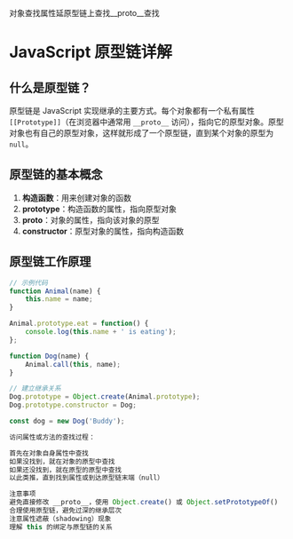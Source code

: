  对象查找属性延原型链上查找__proto__查找


 # JavaScript 原型链详解

## 什么是原型链？

原型链是 JavaScript 实现继承的主要方式。每个对象都有一个私有属性 `[[Prototype]]`（在浏览器中通常用 `__proto__` 访问），指向它的原型对象。原型对象也有自己的原型对象，这样就形成了一个原型链，直到某个对象的原型为 `null`。

## 原型链的基本概念

1. **构造函数**：用来创建对象的函数
2. **prototype**：构造函数的属性，指向原型对象
3. **__proto__**：对象的属性，指向该对象的原型
4. **constructor**：原型对象的属性，指向构造函数

## 原型链工作原理

```javascript
// 示例代码
function Animal(name) {
    this.name = name;
}

Animal.prototype.eat = function() {
    console.log(this.name + ' is eating');
};

function Dog(name) {
    Animal.call(this, name);
}

// 建立继承关系
Dog.prototype = Object.create(Animal.prototype);
Dog.prototype.constructor = Dog;

const dog = new Dog('Buddy');

访问属性或方法的查找过程：

首先在对象自身属性中查找
如果没找到，就在对象的原型中查找
如果还没找到，就在原型的原型中查找
以此类推，直到找到属性或到达原型链末端（null）

注意事项
避免直接修改 __proto__，使用 Object.create() 或 Object.setPrototypeOf()
合理使用原型链，避免过深的继承层次
注意属性遮蔽（shadowing）现象
理解 this 的绑定与原型链的关系